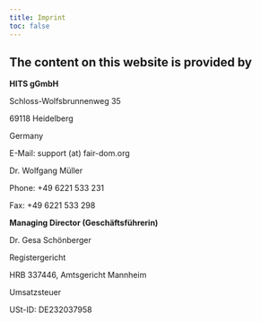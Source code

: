 ```yaml
---
title: Imprint
toc: false
---
```


## The content on this website is provided by

**HITS gGmbH** 

Schloss-Wolfsbrunnenweg 35 

69118 Heidelberg 

Germany 

E-Mail: support (at) fair-dom.org 

Dr. Wolfgang Müller

Phone: +49 6221 533 231 

Fax: +49 6221 533 298 


**Managing Director (Geschäftsführerin)** 

Dr. Gesa Schönberger


Registergericht 

HRB 337446, Amtsgericht Mannheim 

Umsatzsteuer 

USt-ID: DE232037958
